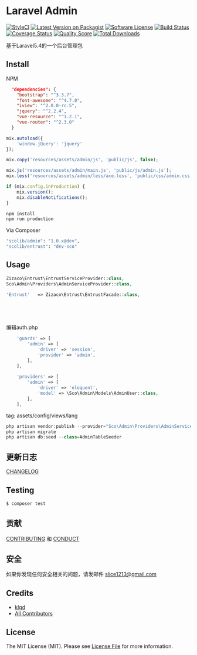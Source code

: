# Laravel Admin

[![StyleCI][ico-styleci]][link-styleci]
[![Latest Version on Packagist][ico-version]][link-packagist]
[![Software License][ico-license]](LICENSE.md)
[![Build Status][ico-travis]][link-travis]
[![Coverage Status][ico-scrutinizer]][link-scrutinizer]
[![Quality Score][ico-code-quality]][link-code-quality]
[![Total Downloads][ico-downloads]][link-downloads]

基于Laravel5.4的一个后台管理包


## Install
NPM
```json
  "dependencies": {
    "bootstrap": "^3.3.7",
    "font-awesome": "^4.7.0",
    "iview": "^2.0.0-rc.5",
    "jquery": "^2.2.4",
    "vue-resource": "^1.2.1",
    "vue-router": "^2.3.0"
  }
```

```javascript
mix.autoload({
    'window.jQuery': 'jquery'
});

mix.copy('resources/assets/admin/js', 'public/js', false);

mix.js('resources/assets/admin/main.js', 'public/js/admin.js');
mix.less('resources/assets/admin/less/ace.less', 'public/css/admin.css');

if (mix.config.inProduction) {
    mix.version();
    mix.disableNotifications();
}
```

```sh
npm install 
npm run production
```


Via Composer

``` bash
"scolib/admin": "1.0.x@dev",
"scolib/entrust": "dev-sco"
```

## Usage

``` php
Zizaco\Entrust\EntrustServiceProvider::class,
Sco\Admin\Providers\AdminServiceProvider::class,

'Entrust'   => Zizaco\Entrust\EntrustFacade::class,



    
```

编辑auth.php
```php
    'guards' => [
        'admin' => [
            'driver' => 'session',
            'provider' => 'admin',
        ],
    ],
    
    'providers' => [
        'admin' => [
            'driver' => 'eloquent',
            'model' => \Sco\Admin\Models\AdminUser::class,
        ],
    ],
```

tag: assets/config/views/lang
```php
php artisan vendor:publish --provider="Sco\Admin\Providers\AdminServiceProvider" --tag="config" --force
php artisan migrate
php artisan db:seed --class=AdminTableSeeder
```

## 更新日志

 [CHANGELOG](CHANGELOG.md) 

## Testing

``` bash
$ composer test
```

## 贡献

 [CONTRIBUTING](CONTRIBUTING.md) 和 [CONDUCT](CONDUCT.md) 

## 安全

如果你发现任何安全相关的问题，请发邮件 slice1213@gmail.com

## Credits

- [klgd][link-author]
- [All Contributors][link-contributors]

## License

The MIT License (MIT). Please see [License File](LICENSE.md) for more information.

[ico-styleci]: https://styleci.io/repos/82435198/shield?branch=master
[ico-version]: https://img.shields.io/packagist/v/ScoLib/admin.svg?style=flat-square
[ico-license]: https://img.shields.io/badge/license-MIT-brightgreen.svg?style=flat-square
[ico-travis]: https://img.shields.io/travis/ScoLib/admin/master.svg?style=flat-square
[ico-scrutinizer]: https://img.shields.io/scrutinizer/coverage/g/ScoLib/admin.svg?style=flat-square
[ico-code-quality]: https://img.shields.io/scrutinizer/g/ScoLib/admin.svg?style=flat-square
[ico-downloads]: https://img.shields.io/packagist/dt/ScoLib/admin.svg?style=flat-square

[link-styleci]: https://styleci.io/repos/82435198
[link-packagist]: https://packagist.org/packages/ScoLib/admin
[link-travis]: https://travis-ci.org/ScoLib/admin
[link-scrutinizer]: https://scrutinizer-ci.com/g/ScoLib/admin/?branch=master
[link-code-quality]: https://scrutinizer-ci.com/g/ScoLib/admin
[link-downloads]: https://packagist.org/packages/ScoLib/admin
[link-author]: https://github.com/klgd
[link-contributors]: ../../contributors
